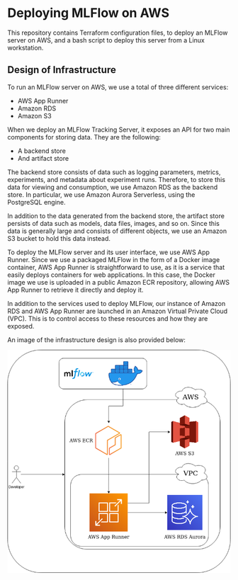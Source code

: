 # Deploying MLFlow on AWS

This repository contains Terraform configuration files, to deploy an MLFlow server on AWS, and a bash script to deploy this server from a Linux workstation.

## Design of Infrastructure

To run an MLFlow server on AWS, we use a total of three different services:
  * AWS App Runner
  * Amazon RDS
  * Amazon S3

When we deploy an MLFlow Tracking Server, it exposes an API for two main components for storing data. They are the following:
  * A backend store
  * And artifact store
	
The backend store consists of data such as logging parameters, metrics, experiments, and metadata about experiment runs. Therefore, to store this data for viewing and consumption, we use Amazon RDS as the backend store. In particular, we use Amazon Aurora Serverless, using the PostgreSQL engine. 

In addition to the data generated from the backend store, the artifact store persists of data such as models, data files, images, and so on. Since this data is generally large and consists of different objects, we use an Amazon S3 bucket to hold this data instead.

To deploy the MLFlow server and its user interface, we use AWS App Runner. Since we use a packaged MLFlow in the form of a Docker image container, AWS App Runner is straightforward to use, as it is a service that easily deploys containers for web applications. In this case, the Docker image we use is uploaded in a public Amazon ECR repository, allowing AWS App Runner to retrieve it directly and deploy it.

In addition to the services used to deploy MLFlow, our instance of Amazon RDS and AWS App Runner are launched in an Amazon Virtual Private Cloud (VPC). This is to control access to these resources and how they are exposed.

An image of the infrastructure design is also provided below: 

![alt text](./infra-design.png)
